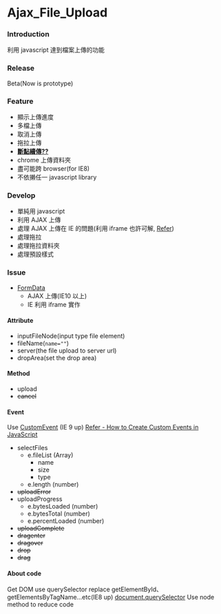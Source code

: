 Ajax_File_Upload
================

### Introduction

利用 javascript 達到檔案上傳的功能

### Release

Beta(Now is prototype)

### Feature

* 顯示上傳進度
* 多檔上傳
* 取消上傳
* 拖拉上傳
* **[斷點續傳??](http://www.resumablejs.com/)**
* chrome 上傳資料夾
* 盡可能跨 browser(for IE8)
* 不依攋任一 javascript library

### Develop

* 單純用 javascript
* 利用 AJAX 上傳
* 處理 AJAX 上傳在 IE 的問題(利用 iframe 也許可解, [Refer](http://malsup.com/jquery/form/))
* 處理拖拉
* 處理拖拉資料夾
* 處理預設樣式

### Issue

* [FormData](https://developer.mozilla.org/en-US/docs/Web/API/FormData)
  * AJAX 上傳(IE10 以上)
  * IE 利用 iframe 實作

#### Attribute

* inputFileNode(input type file element)
* fileName(```name=""```)
* server(the file upload to server url)
* dropArea(set the drop area)

#### Method

* upload
* ~~cancel~~

#### Event

Use [CustomEvent](https://developer.mozilla.org/en-US/docs/Web/API/CustomEvent) (IE 9 up)
[Refer - How to Create Custom Events in JavaScript](http://www.sitepoint.com/javascript-custom-events/)

* selectFiles
  * e.fileList (Array)
      * name
      * size
      * type
  * e.length (number)
* ~~uploadError~~
* uploadProgress
  * e.bytesLoaded (number)
  * e.bytesTotal (number)
  * e.percentLoaded (number)
* ~~uploadComplete~~
* ~~dragenter~~
* ~~dragover~~
* ~~drop~~
* ~~drag~~

#### About code

Get DOM use querySelector replace getElementById、getElementsByTagName...etc(IE8 up)
[document.querySelector](https://developer.mozilla.org/en-US/docs/Web/API/document.querySelector)
Use node method to reduce code
